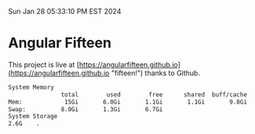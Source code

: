 Sun Jan 28 05:33:10 PM EST 2024

# Angular Fifteen


This project is live at [https://angularfifteen.github.io](https://angularfifteen.github.io "fifteen!") thanks to Github.

```bash
System Memory
               total        used        free      shared  buff/cache   available
Mem:            15Gi       6.0Gi       1.1Gi       1.1Gi       9.8Gi       9.3Gi
Swap:          8.0Gi       1.3Gi       6.7Gi
System Storage
2.6G	.
```
```bash
